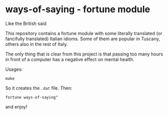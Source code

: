 # ways-of-saying - fortune module
Like the British said

This repository contains a fortune module with some literally translated (or fancifully translated) Italian idioms.
Some of them are popular in Tuscany, others also in the rest of Italy.

The only thing that is clear from this project is that passing too many hours in front of a computer has a negative effect on mental health.

Usages:
```
make
```
So it creates the `.dat` file. Then:
```
fortune ways-of-saying"
```
and enjoy!

